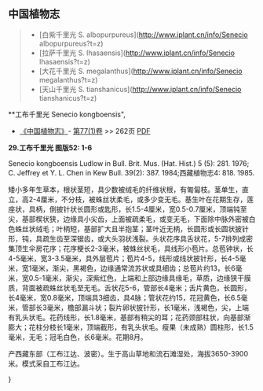 

## 中国植物志

> * [白紫千里光  S.  albopurpureus](http://www.iplant.cn/info/Senecio albopurpureus?t=z)
> * [拉萨千里光  S.  lhasaensis](http://www.iplant.cn/info/Senecio lhasaensis?t=z)
> * [大花千里光  S.  megalanthus](http://www.iplant.cn/info/Senecio megalanthus?t=z)
> * [天山千里光  S.  tianshanicus](http://www.iplant.cn/info/Senecio tianshanicus?t=z)

**工布千里光 Senecio kongboensis",

* [《中国植物志》](http://www.iplant.cn/frps)- [第77(1)卷](http://www.iplant.cn/frps/vol/77(1)) >> 262页 [PDF](http://www.iplant.cn/frps/pdf/77(1)/262a.PDF)

**29.工布千里光 图版52: 1-6**

Senecio kongboensis Ludlow in Bull. Brit. Mus. (Hat. Hist.) 5 (5): 281. 1976; C. Jeffrey et Y. L. Chen in Kew Bull. 39(2): 387. 1984;西藏植物志4: 818. 1985.

矮小多年生草本，根状茎短，具少数被绒毛的纤维状根，有匍匐枝。茎单生，直立，高2-4厘米，不分枝，被蛛丝状柔毛，或多少变无毛。基生叶在花期生存，莲座状，具柄，倒披针状长圆形或匙形，长1.5-4厘米，宽0.5-0.7厘米，顶端钝至尖，基部楔状狭，边缘具小尖齿，上面被疏柔毛，或变无毛，下面除中脉外密被白色蛛丝状绒毛；叶柄短，基部扩大且半抱茎；茎叶近无柄，长圆形或长圆状披针形，钝，具疏生齿至深锯齿，或大头羽状浅裂。头状花序具舌状花，5-7排列成密集顶生伞房花序；花序梗长2-3毫米，被蛛丝状毛，具线形小苞片。总苞钟状，长4-5毫米，宽3-3.5毫米，具外层苞片；苞片4-5，线形或线状披针形，长4-5毫米，宽1毫米，渐尖，黑褐色，边缘通常流苏状或具细齿；总苞片约13，长6毫米，宽0.5-1毫米，渐尖，深紫红色，上端和上部边缘具缘毛，草质，边缘狭干膜质，背面被疏蛛丝状毛至无毛。舌状花5-6，管部长4毫米；舌片黄色，长圆形，长4毫米，宽0.8毫米，顶端具3细齿，具4脉；管状花约15，花冠黄色，长6.5毫米，管部长3毫米，檐部漏斗状；裂片卵状披针形，长1毫米，浅褐色，尖，上端有乳头状毛。花药线形，长1.8毫米，基部有稍尖的耳；花药颈部柱状，向基部渐膨大；花柱分枝长1毫米，顶端截形，有乳头状毛。瘦果（未成熟）圆柱形，长1.5毫米，无毛；冠毛白色，长6毫米。花期8月。

产西藏东部（工布江达、波密）。生于高山草地和流石滩湿处，海拔3650-3900米。模式采自工布江达。

}